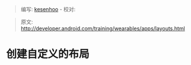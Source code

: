 > 编写: [kesenhoo](https://github.com/kesenhoo) - 校对:

> 原文: <http://developer.android.com/training/wearables/apps/layouts.html>

# 创建自定义的布局
